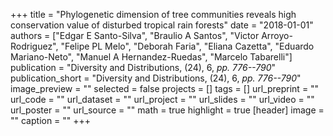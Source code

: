 +++
title = "Phylogenetic dimension of tree communities reveals high conservation value of disturbed tropical rain forests"
date = "2018-01-01"
authors = ["Edgar E Santo-Silva", "Braulio A Santos", "Victor Arroyo-Rodriguez", "Felipe PL Melo", "Deborah Faria", "Eliana Cazetta", "Eduardo Mariano-Neto", "Manuel A Hernandez-Ruedas", "Marcelo Tabarelli"]
publication = "Diversity and Distributions, (24), 6, _pp. 776--790_"
publication_short = "Diversity and Distributions, (24), 6, _pp. 776--790_"
image_preview = ""
selected = false
projects = []
tags = []
url_preprint = ""
url_code = ""
url_dataset = ""
url_project = ""
url_slides = ""
url_video = ""
url_poster = ""
url_source = ""
math = true
highlight = true
[header]
image = ""
caption = ""
+++
